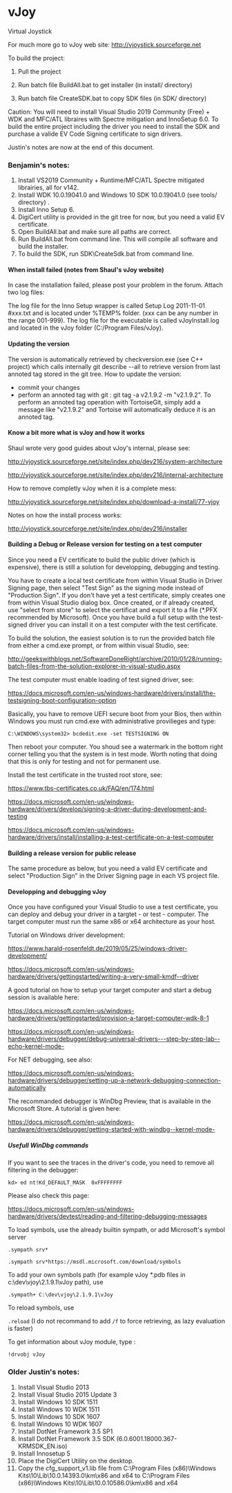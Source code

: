 # vJoy
Virtual Joystick

For much more go to vJoy web site: http://vjoystick.sourceforge.net

To build the project:

1. Pull the project

2. Run batch file BuildAll.bat to get installer (in install/ directory)

3. Run batch file CreateSDK.bat to copy SDK files (in SDK/ directory)

Caution:
You will need to install Visual Studio 2019 Community (Free) + WDK and MFC/ATL libraires with Spectre mitigation and InnoSetup 6.0.
To build the entire project including the driver you need to install the SDK and purchase a valide EV Code Signing certificate to sign drivers.

Justin's notes are now at the end of this document.

### Benjamin's notes:

1. Install VS2019 Community + Runtime/MFC/ATL Spectre mitigated librairies,
all for v142.
2. Install WDK 10.0.19041.0 and Windows 10 SDK 10.0.19041.0 (see tools/ directory) .
3. Install Inno Setup 6.
4. DigiCert utility is provided in the git tree for now, but you need a valid EV
certificate.
5. Open BuildAll.bat and make sure all paths are correct.
6. Run BuildAll.bat from command line. This will compile all software and build
the installer.
7. To build the SDK, run SDK\CreateSdk.bat from command line.

#### When install failed (notes from Shaul's vJoy website)

In case the installation failed, please post your problem in the forum. Attach two log files:

The log file for the Inno Setup wrapper is called Setup Log 2011-11-01 #xxx.txt and is located under %TEMP% folder. (xxx can be any number in the range 001-999).
The log file for the executable is called vJoyInstall.log and located in the vJoy folder (C:/Program Files/vJoy).

#### Updating the version

The version is automatically retrieved by checkversion.exe (see C++ project) 
which calls internally git describe --all to retrieve version from last
annoted tag stored in the git tree. How to update the version:
- commit your changes
- perform an annoted tag with git : git tag -a v2.1.9.2 -m "v2.1.9.2". To
perform an annoted tag operation with TortoiseGit, simply add a message like 
"v2.1.9.2" and Tortoise will automatically deduce it is an annoted tag.


#### Know a bit more what is vJoy and how it works

Shaul wrote very good guides about vJoy's internal, please see:

http://vjoystick.sourceforge.net/site/index.php/dev216/system-architecture

http://vjoystick.sourceforge.net/site/index.php/dev216/internal-architecture

How to remove completly vJoy when it is a complete mess:

http://vjoystick.sourceforge.net/site/index.php/download-a-install/77-vjoy

Notes on how the install process works:

http://vjoystick.sourceforge.net/site/index.php/dev216/installer


#### Building a Debug or Release version for testing on a test computer

Since you need a EV certificate to build the public driver (which is expensive),
there is still a solution for developping, debugging and testing.

You have to create a local test certificate from within Visual Studio in Driver
Signing page, then select "Test Sign" as the signing mode instead of "Production 
Sign".
If you don't have yet a test certificate, simply creates one from within Visual
Studio dialog box. Once created, or if already created, use "select from store"
to select the certificat and export it to a file (*.PFX recommended by 
Microsoft).
Once you have build a full setup with the test-signed driver you can install it
on a test computer with the test certificate.

To build the solution, the easiest solution is to run the provided batch file 
from either a cmd.exe prompt, or from within visual Studio, see:

http://geekswithblogs.net/SoftwareDoneRight/archive/2010/01/28/running-batch-files-from-the-solution-explorer-in-visual-studio.aspx


The test computer must enable loading of test signed driver, see:

https://docs.microsoft.com/en-us/windows-hardware/drivers/install/the-testsigning-boot-configuration-option

Basically, you have to remove UEFI secure boot from your Bios, then within 
Windows you must run cmd.exe with administrative provilieges and type:

`C:\WINDOWS\system32> bcdedit.exe -set TESTSIGNING ON`

Then reboot your computer. You shoud see a watermark in the bottom right corner
telling you that the system is in test mode. Worth noting that doing that this
is only for testing and not for permanent use.

Install the test certificate in the trusted root store, see:

https://www.tbs-certificates.co.uk/FAQ/en/174.html

https://docs.microsoft.com/en-us/windows-hardware/drivers/develop/signing-a-driver-during-development-and-testing

https://docs.microsoft.com/en-us/windows-hardware/drivers/install/installing-a-test-certificate-on-a-test-computer


#### Building a release version for public release

The same procedure as below, but you need a valid EV certificate and select 
"Production Sign" in the Driver Signing page in each VS project file.


#### Developping and debugging vJoy

Once you have configured your Visual Studio to use a test certificate, you
can deploy and debug your driver in a targtet - or test - computer.
The target computer must run the same x86 or x64 architecture as your host.

Tutorial on Windows driver development:

https://www.harald-rosenfeldt.de/2019/05/25/windows-driver-development/

https://docs.microsoft.com/en-us/windows-hardware/drivers/gettingstarted/writing-a-very-small-kmdf--driver

A good tutorial on how to setup your target computer and start a debug session
is available here:

https://docs.microsoft.com/en-us/windows-hardware/drivers/gettingstarted/provision-a-target-computer-wdk-8-1

https://docs.microsoft.com/en-us/windows-hardware/drivers/debugger/debug-universal-drivers---step-by-step-lab--echo-kernel-mode-

For NET debugging, see also:

https://docs.microsoft.com/en-us/windows-hardware/drivers/debugger/setting-up-a-network-debugging-connection-automatically

The recommanded debugger is WinDbg Preview, that is available in the Microsoft 
Store.
A tutorial is given here:

https://docs.microsoft.com/en-us/windows-hardware/drivers/debugger/getting-started-with-windbg--kernel-mode-

##### Usefull WinDbg commands

If you want to see the traces in the driver's code, you need to remove all 
filtering in the debugger:

`kd> ed nt!Kd_DEFAULT_MASK  0xFFFFFFFF`

Please also check this page:

https://docs.microsoft.com/en-us/windows-hardware/drivers/devtest/reading-and-filtering-debugging-messages

To load symbols, use the already builtin sympath, or add Microsoft's symbol 
server 

`.sympath srv*`

`.sympath srv*https://msdl.microsoft.com/download/symbols`

To add your own symbols path (for example vJoy *.pdb files in c:\dev\vjoy\2.1.9.1\vJoy path),
use

`.sympath+ C:\dev\vjoy\2.1.9.1\vJoy`

To reload symbols, use

`.reload`  (I do not recommand to add `/f` to force retrieving, as lazy evaluation is faster)

To get information about vJoy module, type :

`!drvobj vJoy`


### Older Justin's notes:
1. Install Visual Studio 2013
2. Install Visual Studio 2015 Update 3
3. Install Windows 10 SDK 1511
4. Install Windows 10 WDK 1511
5. Install Windows 10 SDK 1607
6. Install Windows 10 WDK 1607
7. Install DotNet Framework 3.5 SP1
8. Install DotNet Framework 3.5 SDK (6.0.6001.18000.367-KRMSDK_EN.iso)
9. Install Innosetup 5
10. Place the DigiCert Utility on the desktop.
11. Copy the cfg_support_v1.lib file from C:\Program Files (x86)\Windows Kits\10\Lib\10.0.14393.0\km\x86 and x64 to C:\Program Files (x86)\Windows Kits\10\Lib\10.0.10586.0\km\x86 and x64
